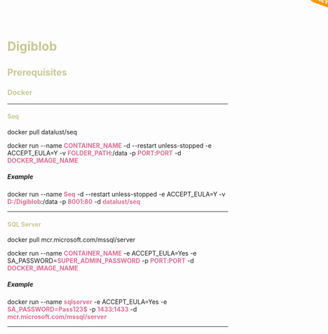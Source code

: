 <h1>Digiblob</h1>

<h2>Prerequisites</h2>

<h3>Docker</h3>

<hr class="rounded">

<!-- Serilog Sinks -->

<h4>Seq <span class="ribbon">NEW</span></h4>
<p>docker pull datalust/seq</p>
<p>docker run --name <b>CONTAINER_NAME</b> -d --restart unless-stopped -e ACCEPT_EULA=Y -v <b>FOLDER_PATH</b>:/data -p <b>PORT</b>:<b>PORT</b> -d <b>DOCKER_IMAGE_NAME</b></p>

<h5>Example</h5>
<p>docker run --name <b>Seq</b> -d --restart unless-stopped -e ACCEPT_EULA=Y -v <b>D:/Digiblob</b>:/data -p <b>8001</b>:<b>80</b> -d <b>datalust/seq</b></p>

<hr class="rounded">

<!-- Microsoft SQL Server -->

<h4>SQL Server <span class="ribbon">NEW</span></h4>
<p>docker pull mcr.microsoft.com/mssql/server</p>
<p>docker run --name <b>CONTAINER_NAME</b> -e ACCEPT_EULA=Yes -e SA_PASSWORD=<b>SUPER_ADMIN_PASSWORD</b> -p <b>PORT</b>:<b style>PORT</b> -d <b>DOCKER_IMAGE_NAME</b></p>

<h5>Example</h5>
<p>docker run --name <b>sqlserver</b> -e ACCEPT_EULA=Yes -e <b>SA_PASSWORD=Pass123$</b> -p <b>1433</b>:<b>1433</b> -d <b>mcr.microsoft.com/mssql/server</b></p>

<hr class="rounded">

<style>
    h1, h2, h3, h4 {
        font-weight: bold;
        color: rgb(200,200,150);
    }

    b {
        color:palevioletred;
        
    }

    .btn {
      border: none;
      border-radius: 5px;
      padding: 12px 20px;
      font-size: 16px;
      cursor: pointer;
      background-color: #282A35;
      color: white;
      position: relative;
    }

    .ribbon {
      width: 60px;
      font-size: 14px;
      padding: 4px;
      position: absolute;
      right: -25px;
      top: -12px;
      text-align: center;
      border-radius: 25px;
      transform: rotate(20deg);
      background-color: #ff9800;
      color: white;
    }
</style>
